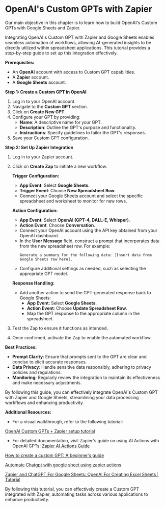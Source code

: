 # OpenAI's Custom GPTs with Zapier

Our main objective in this chapter is to learn how to build OpenAI's Custom GPTs with Google Sheets and Zapier.

Integrating OpenAI's Custom GPT with Zapier and Google Sheets enables seamless automation of workflows, allowing AI-generated insights to be directly utilized within spreadsheet applications. This tutorial provides a step-by-step guide to set up this integration effectively.

**Prerequisites:**

- An **OpenAI** account with access to Custom GPT capabilities.
- A **Zapier** account.
- A **Google Sheets** account.

**Step 1: Create a Custom GPT in OpenAI**

1. Log in to your OpenAI account.
2. Navigate to the **Custom GPT** section.
3. Click on **Create New GPT**.
4. Configure your GPT by providing:
   - **Name**: A descriptive name for your GPT.
   - **Description**: Outline the GPT's purpose and functionality.
   - **Instructions**: Specify guidelines to tailor the GPT's responses.
5. Save your Custom GPT configuration.

**Step 2: Set Up Zapier Integration**

1. Log in to your Zapier account.
2. Click on **Create Zap** to initiate a new workflow.

   **Trigger Configuration:**

   - **App Event**: Select **Google Sheets**.
   - **Trigger Event**: Choose **New Spreadsheet Row**.
   - Connect your Google Sheets account and select the specific spreadsheet and worksheet to monitor for new rows.

   **Action Configuration:**

   - **App Event**: Select **OpenAI (GPT-4, DALL-E, Whisper)**.
   - **Action Event**: Choose **Conversation**.
   - Connect your OpenAI account using the API key obtained from your OpenAI dashboard.
   - In the **User Message** field, construct a prompt that incorporates data from the new spreadsheet row. For example:
     ```
     Generate a summary for the following data: [Insert data from Google Sheets row here].
     ```
   - Configure additional settings as needed, such as selecting the appropriate GPT model.

   **Response Handling:**

   - Add another action to send the GPT-generated response back to Google Sheets:
     - **App Event**: Select **Google Sheets**.
     - **Action Event**: Choose **Update Spreadsheet Row**.
     - Map the GPT response to the appropriate column in the spreadsheet.

3. Test the Zap to ensure it functions as intended.
4. Once confirmed, activate the Zap to enable the automated workflow.


**Best Practices:**

- **Prompt Clarity**: Ensure that prompts sent to the GPT are clear and concise to elicit accurate responses.
- **Data Privacy**: Handle sensitive data responsibly, adhering to privacy policies and regulations.
- **Monitoring**: Regularly review the integration to maintain its effectiveness and make necessary adjustments.

By following this guide, you can effectively integrate OpenAI's Custom GPT with Zapier and Google Sheets, streamlining your data processing workflows and enhancing productivity. 

**Additional Resources:**

- For a visual walkthrough, refer to the following tutorial:

[OpenAI Custom GPTs + Zapier setup tutorial](https://www.youtube.com/watch?v=D3oq7OD05jQ)

- For detailed documentation, visit Zapier's guide on using AI Actions with OpenAI GPTs: [Zapier AI Actions Guide](https://actions.zapier.com/docs/platform/gpt/)

[How to create a custom GPT: A beginner's guide](https://zapier.com/blog/custom-chatgpt/)

[Automate Chatgpt with google sheet using zapier actions](https://www.tiktok.com/@prestonrho/video/7436814088212172074)

[Zapier and ChatGPT For Google Sheets: OpenAI For Creating Excel Sheets | Tutorial](https://www.youtube.com/watch?v=a3cRQbQzl_s)



By following this tutorial, you can effectively create a Custom GPT integrated with Zapier, automating tasks across various applications to enhance productivity. 